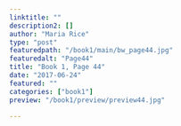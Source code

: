```yaml
---
linktitle: ""
description2: []
author: "Maria Rice"
type: "post"
featuredpath: "/book1/main/bw_page44.jpg"
featuredalt: "Page44"
title: "Book 1, Page 44"
date: "2017-06-24"
featured: ""
categories: ["book1"]
preview: "/book1/preview/preview44.jpg"

---
```

